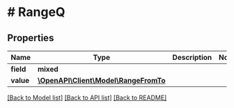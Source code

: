 # # RangeQ

## Properties

Name | Type | Description | Notes
------------ | ------------- | ------------- | -------------
**field** | **mixed** |  |
**value** | [**\OpenAPI\Client\Model\RangeFromTo**](RangeFromTo.md) |  |

[[Back to Model list]](../../README.md#models) [[Back to API list]](../../README.md#endpoints) [[Back to README]](../../README.md)
